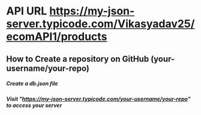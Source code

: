 # API URL https://my-json-server.typicode.com/Vikasyadav25/ecomAPI1/products


## How to Create a repository on GitHub (your-username/your-repo)
##### Create a db.json file
##### Visit "https://my-json-server.typicode.com/your-username/your-repo" to access your server
